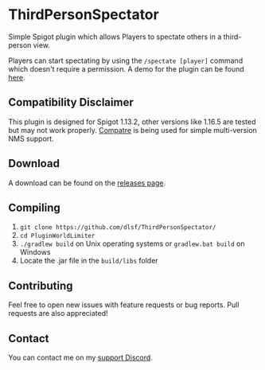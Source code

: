 # ThirdPersonSpectator
Simple Spigot plugin which allows Players to spectate others in a third-person view.

Players can start spectating by using the `/spectate [player]` command which doesn't require a permission.
A demo for the plugin can be found [here](https://youtu.be/wfuuzExALRo).

## Compatibility Disclaimer
This plugin is designed for Spigot 1.13.2, other versions like 1.16.5 are tested but may not work properly.
[Compatre](https://github.com/JohnnyJayJay/compatre) is being used for simple multi-version NMS support.

## Download

A download can be found on the [releases page](https://github.com/dlsf/ThirdPersonSpectator/releases).

## Compiling

1. `git clone https://github.com/dlsf/ThirdPersonSpectator/`
2. `cd PluginWorldLimiter`
3. `./gradlew build` on Unix operating systems or `gradlew.bat build` on Windows
4. Locate the .jar file in the `build/libs` folder

## Contributing
Feel free to open new issues with feature requests or bug reports. Pull requests are also appreciated! 

## Contact
You can contact me on my [support Discord](https://discord.gg/E763gRg).